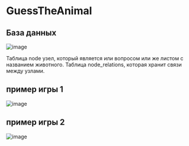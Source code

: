 # GuessTheAnimal

## База данных 
![image](https://github.com/termixxx/GuessTheAnimal/assets/56223924/955f5e80-2b5c-443b-8623-03785c376553)

Таблица node узел, который является или вопросом или же листом с названием животного.
Таблица node_relations, которая хранит связи между узлами.

## пример игры 1
![image](https://github.com/termixxx/GuessTheAnimal/assets/56223924/644b1a64-e815-4daa-b98e-6650b7a12084)
## пример игры 2
![image](https://github.com/termixxx/GuessTheAnimal/assets/56223924/a788567f-6f68-4da4-9827-2923a1e80a14)
